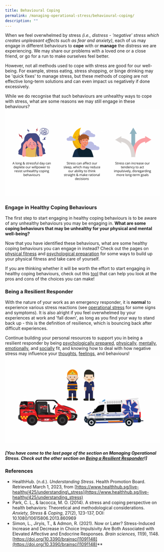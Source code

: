 ```yaml
---
title: Behavioural Coping
permalink: /managing-operational-stress/behavioural-coping/
description: ""
---
```

When we feel overwhelmed by stress *(i.e., distress - 'negative' stress which creates unpleasant effects such as fear and anxiety)*, each of us may engage in different behaviours to **cope** with or **manage** the distress we are experiencing. We may share our problems with a loved one or a close friend, or go for a run to make ourselves feel better. 

However, not all methods used to cope with stress are good for our well-being. For example, stress eating, stress shopping, or binge drinking may be 'quick fixes' to manage stress, but these methods of coping are not effective long-term solutions and can even impact us negatively if done excessively.

While we do recognise that such behaviours are unhealthy ways to cope with stress, what are some reasons we may still engage in these behaviours?
![](/images/behavioural%20coping%20(larger).png)

### Engage in Healthy Coping Behaviours

The first step to start engaging in healthy coping behaviours is to be aware of any unhealthy behaviours you may be engaging in. **What are some coping behaviours that may be unhealthy for your physical and mental well-being?**

Now that you have identified these behaviours, what are some healthy coping behaviours you can engage in instead? Check out the pages on [physical fitness](/being-a-resilient-responder/physical-fitness) and [psychological preparation](/being-a-resilient-responder/psych-prep) for some ways to build up your physical fitness and take care of yourself. 

If you are thinking whether it will be worth the effort to start engaging in healthy coping behaviours, check out this [tool](/being-a-resilient-responder/motivation) that can help you look at the pros and cons of the choices you can make!

### Being a Resilient Responder
With the nature of your work as an emergency responder, it is **normal** to experience various stress reactions (see [operational stress](/managing-operational-stress/ops-stress) for some signs and symptoms). It is also alright if you feel overwhelmed by your experiences at work and 'fall down', as long as you find your way to stand back up - this is the definition of resilience, which is bouncing back after difficult experiences. 

Continue building your personal resources to support you in being a resilient responder by being [psychologically prepared](/being-a-resilient-responder/psych-prep), [physically](/being-a-resilient-responder/physical-fitness), [mentally](/being-a-resilient-responder/mental-fitness), [emotionally](/being-a-resilient-responder/emotional-fitness), and [socially](/being-a-resilient-responder/social-fitness) fit, and knowing how to deal with how negative stress may influence your [thoughts](/managing-operational-stress/automatic-thoughts), [feelings](/managing-operational-stress/feelings-and-emotions), and behaviours!
![](/images/self-help%20portal%20graphics.png)

##### **[You have come to the last page of the section on Managing Operational Stress. Check out the other section on [Being a Resilient Responder](/being-a-resilient-responder/)!]**

### References
* HealthHub. (n.d.). _Understanding Stress_. Health Promotion Board. Retrieved March 1, 2023, from [https://www.healthhub.sg/live-healthy/425/understanding\_stress](https://www.healthhub.sg/live-healthy/425/understanding_stress)
* Park, C. L., & Iacocca, M. O. (2014). A stress and coping perspective on health behaviors: Theoretical and methodological considerations. *Anxiety, Stress & Coping*, 27(2), 123-137, DOI: 10.1080/10615806.2013.860969 
* Simon, L., Jiryis, T., & Admon, R. (2021). Now or Later? Stress-Induced Increase and Decrease in Choice Impulsivity Are Both Associated with Elevated Affective and Endocrine Responses. *Brain sciences, 11*(9), 1148. [https://doi.org/10.3390/brainsci11091148](https://doi.org/10.3390/brainsci11091148)**